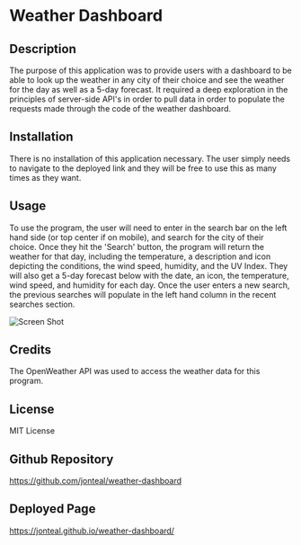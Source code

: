 # Weather Dashboard

## Description
The purpose of this application was to provide users with a dashboard to be able to look up the weather in
any city of their choice and see the weather for the day as well as a 5-day forecast. It required a deep exploration in the principles of server-side API's in order to pull data in order to populate the requests made through the code of the weather dashboard. 


## Installation
There is no installation of this application necessary. The user simply needs to navigate to the deployed link and they will be free to use this as many times as they want.


## Usage
To use the program, the user will need to enter in the search bar on the left hand side (or top center if on mobile), and search for the city of their choice. Once they hit the 'Search' button, the program will return the weather for that day, including the temperature, a description and icon depicting the conditions, the wind speed, humidity, and the UV Index. They will also get a 5-day forecast below with the date, an icon, the temperature, wind speed, and humidity for each day. Once the user enters a new search, the previous searches will populate in the left hand column in the recent searches section.

![Screen Shot](https://user-images.githubusercontent.com/87287862/136320333-3c8dbb16-fb44-4080-8985-c7258876b910.png)

## Credits
The OpenWeather API was used to access the weather data for this program. 


## License
MIT License


## Github Repository
https://github.com/jonteal/weather-dashboard


## Deployed Page
https://jonteal.github.io/weather-dashboard/
